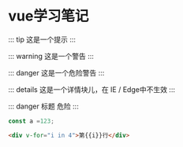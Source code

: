 
# vue学习笔记

<!-- ![logo](~@img/logo.png) -->

<!-- <img :src="$withBase('/logo.png')" alt="foo"> -->

::: tip
这是一个提示
:::

::: warning
这是一个警告
:::

::: danger
这是一个危险警告
:::

::: details
这是一个详情块儿，在 IE / Edge中不生效
:::

::: danger 标题
危险
:::

``` js
const a =123;
```

``` html
<div v-for="i in 4">第{{i}}行</div>
```